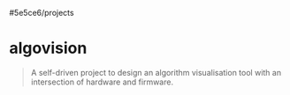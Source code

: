 #5e5ce6/projects 

# algovision

> A self-driven project to design an algorithm visualisation tool with an intersection of hardware and firmware.
